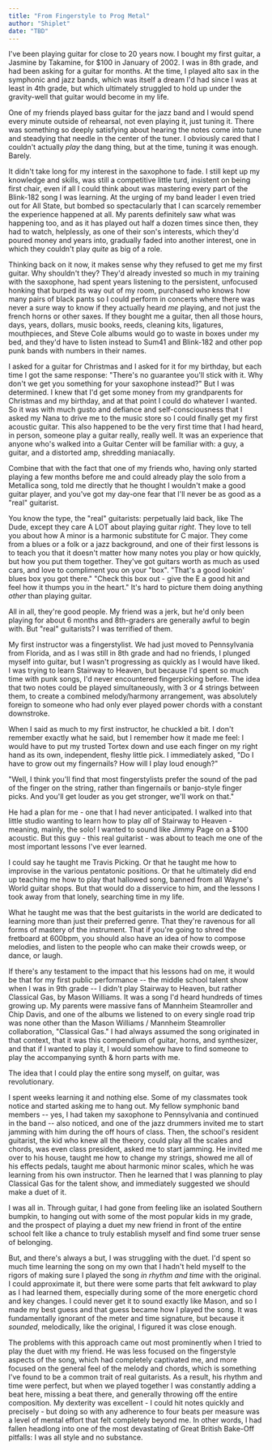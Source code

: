 ```yaml
---
title: "From Fingerstyle to Prog Metal"
author: "Shiplet"
date: "TBD"
---
```


I've been playing guitar for close to 20 years now. I bought my first guitar, a Jasmine by Takamine, for $100 in January of 2002. I was in 8th grade, and had been asking for a guitar for months. At the time, I played alto sax in the symphonic and jazz bands, which was itself a dream I'd had since I was at least in 4th grade, but which ultimately struggled to hold up under the gravity-well that guitar would become in my life. 

One of my friends played bass guitar for the jazz band and I would spend every minute outside of rehearsal, not even playing it, just tuning it. There was something so deeply satisfying about hearing the notes come into tune and steadying that needle in the center of the tuner. I obviously cared that I couldn't actually _play_ the dang thing, but at the time, tuning it was enough. Barely.

It didn't take long for my interest in the saxophone to fade. I still kept up my knowledge and skills, was still a competitive little turd, insistent on being first chair, even if all I could think about was mastering every part of the Blink-182 song I was learning. At the urging of my band leader I even tried out for All State, but bombed so spectacularly that I can scarcely remember the experience happened at all. My parents definitely saw what was happening too, and as it has played out half a dozen times since then, they had to watch, helplessly, as one of their son's interests, which they'd poured money and years into, gradually faded into another interest, one in which they couldn't play _quite_ as big of a role.

Thinking back on it now, it makes sense why they refused to get me my first guitar. Why shouldn't they? They'd already invested so much in my training with the saxophone, had spent years listening to the persistent, unfocused honking that burped its way out of my room, purchased who knows how many pairs of black pants so I could perform in concerts where there was never a sure way to know if they actually heard _me_ playing, and not just the french horns or other saxes. If they bought me a guitar, then all those hours, days, years, dollars, music books, reeds, cleaning kits, ligatures, mouthpieces, and Steve Cole albums would go to waste in boxes under my bed, and they'd have to listen instead to Sum41 and Blink-182 and other pop punk bands with numbers in their names.

I asked for a guitar for Christmas and I asked for it for my birthday, but each time I got the same response: "There's no guarantee you'll stick with it. Why don't we get you something for your saxophone instead?" But I was determined. I knew that I'd get some money from my grandparents for Christmas and my birthday, and at that point I could do whatever I wanted. So it was with much gusto and defiance and self-consciousness that I asked my Nana to drive me to the music store so I could finally get my first acoustic guitar. This also happened to be the very first time that I had heard, in person, someone play a guitar really, really well. It was an experience that anyone who's walked into a Guitar Center will be familiar with: a guy, a guitar, and a distorted amp, shredding maniacally.

Combine that with the fact that one of my friends who, having only started playing a few months before me and could already play the solo from a Metallica song, told me directly that he thought I wouldn't make a good guitar player, and you've got my day-one fear that I'll never be as good as a "real" guitarist.

You know the type, the "real" guitarists: perpetually laid back, like The Dude, except they care A LOT about playing guitar _right_. They love to tell you about how A minor is a harmonic substitute for C major. They come from a blues or a folk or a jazz background, and one of their first lessons is to teach you that it doesn't matter how many notes you play or how quickly, but how you put them together. They've got guitars worth as much as used cars, and love to compliment you on your "box". "That's a good lookin' blues box you got there." "Check this box out - give the E a good hit and feel how it thumps you in the heart." It's hard to picture them doing anything _other_ than playing guitar.

All in all, they're good people. My friend was a jerk, but he'd only been playing for about 6 months and 8th-graders are generally awful to begin with. But "real" guitarists? I was terrified of them.

My first instructor was a fingerstylist. We had just moved to Pennsylvania from Florida, and as I was still in 8th grade and had no friends, I plunged myself into guitar, but I wasn't progressing as quickly as I would have liked. I was trying to learn Stairway to Heaven, but because I'd spent so much time with punk songs, I'd never encountered fingerpicking before. The idea that two notes could be played simultaneously, with 3 or 4 strings between them, to create a combined melody/harmony arrangement, was absolutely foreign to someone who had only ever played power chords with a constant downstroke.

When I said as much to my first instructor, he chuckled a bit. I don't remember exactly what he said, but I remember how it made me feel: I would have to put my trusted Tortex down and use each finger on my right hand as its own, independent, fleshy little pick. I immediately asked, "Do I have to grow out my fingernails? How will I play loud enough?" 

"Well, I think you'll find that most fingerstylists prefer the sound of the pad of the finger on the string, rather than fingernails or banjo-style finger picks. And you'll get louder as you get stronger, we'll work on that."

He had a plan for me - one that I had never anticipated. I walked into that little studio wanting to learn how to play _all_ of Stairway to Heaven - meaning, mainly, the solo! I wanted to sound like Jimmy Page on a $100 acoustic. But this guy - this real guitarist - was about to teach me one of the most important lessons I've ever learned.

I could say he taught me Travis Picking. Or that he taught me how to improvise in the various pentatonic positions. Or that he ultimately did end up teaching me how to play that hallowed song, banned from all Wayne's World guitar shops. But that would do a disservice to him, and the lessons I took away from that lonely, searching time in my life.

What he taught me was that the best guitarists in the world are dedicated to learning more than just their preferred genre. That they're ravenous for all forms of mastery of the instrument. That if you're going to shred the fretboard at 600bpm, you should also have an idea of how to compose melodies, and listen to the people who can make their crowds weep, or dance, or laugh.

If there's any testament to the impact that his lessons had on me, it would be that for my first public performance -- the middle school talent show when I was in 9th grade -- I didn't play Stairway to Heaven, but rather Classical Gas, by Mason Williams. It was a song I'd heard hundreds of times growing up. My parents were massive fans of Mannheim Steamroller and Chip Davis, and one of the albums we listened to on every single road trip was none other than the Mason Williams / Mannheim Steamroller collaboration, "Classical Gas." I had always assumed the song originated in that context, that it was this compendium of guitar, horns, and synthesizer, and that if I wanted to play it, I would somehow have to find someone to play the accompanying synth &amp; horn parts with me.

The idea that I could play the entire song myself, on guitar, was revolutionary.

I spent weeks learning it and nothing else. Some of my classmates took notice and started asking me to hang out. My fellow symphonic band members -- yes, I had taken my saxophone to Pennsylvania and continued in the band -- also noticed, and one of the jazz drummers invited me to start jamming with him during the off hours of class. Then, the school's resident guitarist, the kid who knew all the theory, could play all the scales and chords, was even class president, asked me to start jamming. He invited me over to his house, taught me how to change my strings, showed me all of his effects pedals, taught me about harmonic minor scales, which he was learning from his own instructor. Then he learned that I was planning to play Classical Gas for the talent show, and immediately suggested we should make a duet of it.

I was all in. Through guitar, I had gone from feeling like an isolated Southern bumpkin, to hanging out with some of the most popular kids in my grade, and the prospect of playing a duet my new friend in front of the entire school felt like a chance to truly establish myself and find some truer sense of belonging.

But, and there's always a but, I was struggling with the duet. I'd spent so much time learning the song on my own that I hadn't held myself to the rigors of making sure I played the song _in rhythm and time_ with the original. I could approximate it, but there were some parts that felt awkward to play as I had learned them, especially during some of the more energetic chord and key changes. I could never get it to sound exactly like Mason, and so I made my best guess and that guess became how I played the song. It was fundamentally ignorant of the meter and time signature, but because it _sounded_, melodically, like the original, I figured it was close enough. 

The problems with this approach came out most prominently when I tried to play the duet with my friend. He was less focused on the fingerstyle aspects of the song, which had completely captivated me, and more focused on the general feel of the melody and chords, which is something I've found to be a common trait of real guitarists. As a result, his rhythm and time were perfect, but when we played together I was constantly adding a beat here, missing a beat there, and generally throwing off the entire composition. My dexterity was excellent - I could hit notes quickly and precisely - but doing so with any adherence to four beats per measure was a level of mental effort that felt completely beyond me. In other words, I had fallen headlong into one of the most devastating of Great British Bake-Off pitfalls: I was all style and no substance.
